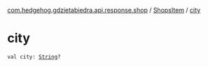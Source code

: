 [com.hedgehog.gdzietabiedra.api.response.shop](../index.md) / [ShopsItem](index.md) / [city](./city.md)

# city

`val city: `[`String`](https://kotlinlang.org/api/latest/jvm/stdlib/kotlin/-string/index.html)`?`